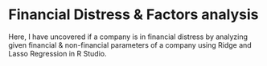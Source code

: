 # Financial Distress & Factors analysis
Here, I have uncovered if a company is in financial distress by analyzing given financial & non-financial parameters of a company using Ridge and Lasso Regression in R Studio.
